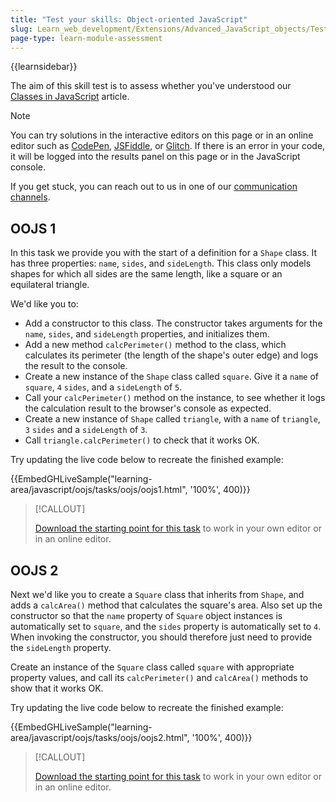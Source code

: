 ```yaml
---
title: "Test your skills: Object-oriented JavaScript"
slug: Learn_web_development/Extensions/Advanced_JavaScript_objects/Test_your_skills:_Object-oriented_JavaScript
page-type: learn-module-assessment
---
```


{{learnsidebar}}

The aim of this skill test is to assess whether you've understood our [Classes in JavaScript](/en-US/docs/Learn/JavaScript/Objects/Classes_in_JavaScript) article.

> [!NOTE]
> You can try solutions in the interactive editors on this page or in an online editor such as [CodePen](https://codepen.io/), [JSFiddle](https://jsfiddle.net/), or [Glitch](https://glitch.com/).
> If there is an error in your code, it will be logged into the results panel on this page or in the JavaScript console.
>
> If you get stuck, you can reach out to us in one of our [communication channels](/en-US/docs/MDN/Community/Communication_channels).

## OOJS 1

In this task we provide you with the start of a definition for a `Shape` class. It has three properties: `name`, `sides`, and `sideLength`. This class only models shapes for which all sides are the same length, like a square or an equilateral triangle.

We'd like you to:

- Add a constructor to this class. The constructor takes arguments for the `name`, `sides`, and `sideLength` properties, and initializes them.
- Add a new method `calcPerimeter()` method to the class, which calculates its perimeter (the length of the shape's outer edge) and logs the result to the console.
- Create a new instance of the `Shape` class called `square`. Give it a `name` of `square`, `4` `sides`, and a `sideLength` of `5`.
- Call your `calcPerimeter()` method on the instance, to see whether it logs the calculation result to the browser's console as expected.
- Create a new instance of `Shape` called `triangle`, with a `name` of `triangle`, `3` `sides` and a `sideLength` of `3`.
- Call `triangle.calcPerimeter()` to check that it works OK.

Try updating the live code below to recreate the finished example:

{{EmbedGHLiveSample("learning-area/javascript/oojs/tasks/oojs/oojs1.html", '100%', 400)}}

> [!CALLOUT]
>
> [Download the starting point for this task](https://github.com/mdn/learning-area/blob/main/javascript/oojs/tasks/oojs/oojs1-download.html) to work in your own editor or in an online editor.

## OOJS 2

Next we'd like you to create a `Square` class that inherits from `Shape`, and adds a `calcArea()` method that calculates the square's area. Also set up the constructor so that the `name` property of `Square` object instances is automatically set to `square`, and the `sides` property is automatically set to `4`. When invoking the constructor, you should therefore just need to provide the `sideLength` property.

Create an instance of the `Square` class called `square` with appropriate property values, and call its `calcPerimeter()` and `calcArea()` methods to show that it works OK.

Try updating the live code below to recreate the finished example:

{{EmbedGHLiveSample("learning-area/javascript/oojs/tasks/oojs/oojs2.html", '100%', 400)}}

> [!CALLOUT]
>
> [Download the starting point for this task](https://github.com/mdn/learning-area/blob/main/javascript/oojs/tasks/oojs/oojs2-download.html) to work in your own editor or in an online editor.
